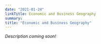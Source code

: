 ```yaml
---
date: "2021-01-24"
linkTitle: Economic and Business Geography
summary: 
title: "Economic and Business Geography"
---
```


*Description coming soon!*
